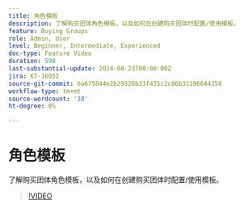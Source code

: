 ```yaml
---
title: 角色模板
description: 了解购买团体角色模板，以及如何在创建购买团体时配置/使用模板。
feature: Buying Groups
role: Admin, User
level: Beginner, Intermediate, Experienced
doc-type: Feature Video
duration: 598
last-substantial-update: 2024-08-23T00:00:00Z
jira: KT-16052
source-git-commit: 6a675844e2b29326b33f435c2c86b31196644358
workflow-type: tm+mt
source-wordcount: '38'
ht-degree: 0%

---
```



# 角色模板

了解购买团体角色模板，以及如何在创建购买团体时配置/使用模板。

>[!VIDEO](https://video.tv.adobe.com/v/3453311/?learn=on&captions=chi_hans)
